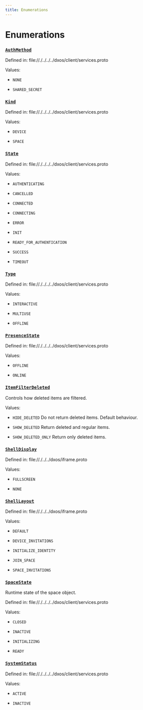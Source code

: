 ```yaml
---
title: Enumerations
---
```

# Enumerations
### [`AuthMethod`]()

Defined in:
   file://./../../../dxos/client/services.proto


Values:
- `NONE`

- `SHARED_SECRET`

### [`Kind`]()

Defined in:
   file://./../../../dxos/client/services.proto


Values:
- `DEVICE`

- `SPACE`

### [`State`]()

Defined in:
   file://./../../../dxos/client/services.proto


Values:
- `AUTHENTICATING`

- `CANCELLED`

- `CONNECTED`

- `CONNECTING`

- `ERROR`

- `INIT`

- `READY_FOR_AUTHENTICATION`

- `SUCCESS`

- `TIMEOUT`

### [`Type`]()

Defined in:
   file://./../../../dxos/client/services.proto


Values:
- `INTERACTIVE`

- `MULTIUSE`

- `OFFLINE`

### [`PresenceState`]()

Defined in:
   file://./../../../dxos/client/services.proto


Values:
- `OFFLINE`

- `ONLINE`

### [`ItemFilterDeleted`]()

Controls how deleted items are filtered.


Values:
- `HIDE_DELETED` Do not return deleted items. Default behaviour.

- `SHOW_DELETED` Return deleted and regular items.

- `SHOW_DELETED_ONLY` Return only deleted items.

### [`ShellDisplay`]()

Defined in:
   file://./../../dxos/iframe.proto


Values:
- `FULLSCREEN`

- `NONE`

### [`ShellLayout`]()

Defined in:
   file://./../../dxos/iframe.proto


Values:
- `DEFAULT`

- `DEVICE_INVITATIONS`

- `INITIALIZE_IDENTITY`

- `JOIN_SPACE`

- `SPACE_INVITATIONS`

### [`SpaceState`]()

Runtime state of the space object.

Defined in:
   file://./../../../dxos/client/services.proto


Values:
- `CLOSED`

- `INACTIVE`

- `INITIALIZING`

- `READY`

### [`SystemStatus`]()

Defined in:
   file://./../../../dxos/client/services.proto


Values:
- `ACTIVE`

- `INACTIVE`
